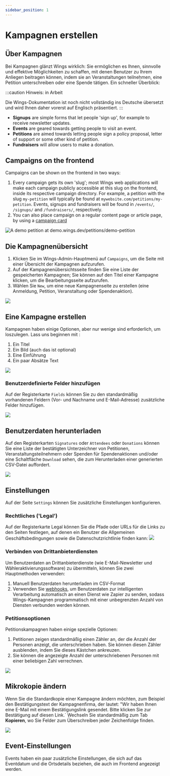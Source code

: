 ```yaml
---
sidebar_position: 1
---
```


# Kampagnen erstellen

## Über Kampagnen

Bei Kampagnen glänzt Wings wirklich: Sie ermöglichen es Ihnen, sinnvolle und effektive Möglichkeiten zu schaffen, mit denen Benutzer zu Ihrem Anliegen beitragen können, indem sie an Veranstaltungen teilnehmen, eine Petition unterschreiben oder eine Spende tätigen. Ein schneller Überblick:

:::caution Hinweis: in Arbeit

Die Wings-Dokumentation ist noch nicht vollständig ins Deutsche übersetzt und wird Ihnen daher vorerst auf Englisch präsentiert.
:::

- **Signups** are simple forms that let people 'sign up', for example to receive newsletter updates.
- **Events** are geared towards getting people to visit an event.
- **Petitions** are aimed towards letting people sign a policy proposal, letter of support or some other kind of petition.
- **Fundraisers** will allow users to make a donation.

## Campaigns on the frontend

Campaigns can be shown on the frontend in two ways:

1. Every campaign gets its own 'slug'; most Wings web applications will make each campaign publicly accessible at this slug on the frontend, inside its respective campaign directory. For example, a petition with the slug `my-petition` will typically be found at `mywebsite.com/petitions/my-petition`. Events, signups and fundraisers will be found in `/events/`, `/signups/` and `/fundraisers/`, respectively.
2. You can also place campaign on a regular content page or article page, by using a [campaign card](../pages-articles/publish-articles-and-pages#campaign)

![A demo petition at [demo.wings.dev/petitions/demo-petition](https://demo.wings.dev/petitions/demo-petition)](https://screens.wings.dev/CleanShot-2020-02-23-at-21.44.08-1582490660.png)

## Die Kampagnenübersicht

1. Klicken Sie im Wings-Admin-Hauptmenü auf `Campaigns`, um die Seite mit einer Übersicht der Kampagnen aufzurufen.
2. Auf der Kampagnenübersichtsseite finden Sie eine Liste der gespeicherten Kampagnen; Sie können auf den Titel einer Kampagne klicken, um die Bearbeitungsseite aufzurufen.
3. Wählen Sie `New`, um eine neue Kampagnenseite zu erstellen (eine Anmeldung, Petition, Veranstaltung oder Spendenaktion).

![](https://screens.wings.dev/CleanShot-2020-02-23-at-22.08.27-1582492151.png)

## Eine Kampagne erstellen

Kampagnen haben einige Optionen, aber nur wenige sind erforderlich, um loszulegen. Lass uns beginnen mit :

1. Ein Titel
2. Ein Bild (auch das ist optional)
3. Eine Einführung
4. Ein paar Absätze Text

![](https://screens.wings.dev/CleanShot-2020-02-23-at-22.16.56-1582492658.png)

### Benutzerdefinierte Felder hinzufügen

Auf der Registerkarte `Fields` können Sie zu den standardmäßig vorhandenen Feldern (Vor- und Nachname und E-Mail-Adresse) zusätzliche Felder hinzufügen.

![](https://screens.wings.dev/CleanShot-2020-02-23-at-22.23.40-1582493038.png)

## Benutzerdaten herunterladen

Auf den Registerkarten `Signatures` oder `Attendees` oder `Donations` können Sie eine Liste der bestätigten Unterzeichner von Petitionen, Veranstaltungsteilnehmern oder Spenden für Spendenaktionen und/oder eine Schaltfläche `Download` sehen, die zum Herunterladen einer generierten CSV-Datei auffordert.

![](https://bureaubolster.s3-eu-west-1.amazonaws.com/IMG_1100.jpeg)

## Einstellungen

Auf der Seite `Settings` können Sie zusätzliche Einstellungen konfigurieren.

### Rechtliches ('Legal')

Auf der Registerkarte Legal können Sie die Pfade oder URLs für die Links zu den Seiten festlegen, auf denen ein Benutzer die Allgemeinen Geschäftsbedingungen sowie die Datenschutzrichtlinie finden kann:
![](https://screens.wings.dev/CleanShot-2020-02-23-at-22.36.37-1582493819.png)

### Verbinden von Drittanbieterdiensten

Um Benutzerdaten an Drittanbieterdienste (wie E-Mail-Newsletter und Wähleraktivierungssoftware) zu übermitteln, können Sie zwei Hauptmethoden verwenden:

1. Manuell Benutzerdaten herunterladen im CSV-Format
2. Verwenden Sie [webhooks](/docs/setting-up/webhooks), um Benutzerdaten zur intelligenten Verarbeitung automatisch an einen Dienst wie Zapier zu senden, sodass Wings-Kampagnen programmatisch mit einer unbegrenzten Anzahl von Diensten verbunden werden können.

### Petitionsoptionen

Petitionskampagnen haben einige spezielle Optionen:

1. Petitionen zeigen standardmäßig einen Zähler an, der die Anzahl der Personen anzeigt, die unterschrieben haben. Sie können diesen Zähler ausblenden, indem Sie dieses Kästchen ankreuzen.
2. Sie können die angezeigte Anzahl der unterschriebenen Personen mit einer beliebigen Zahl verrechnen.

![](https://screens.wings.dev/CleanShot-2020-02-23-at-22.37.37-1582493891.png)

## Mikrokopie ändern

Wenn Sie die Standardkopie einer Kampagne ändern möchten, zum Beispiel den Bestätigungstext der Kampagnenfirma, der lautet: "Wir haben Ihnen eine E-Mail mit einem Bestätigungslink gesendet. Bitte klicken Sie zur Bestätigung auf diesen Link.` Wechseln Sie standardmäßig zum Tab **Kopieren**, wo Sie Felder zum Überschreiben jeder Zeichenfolge finden.

![](https://screens.wings.dev/CleanShot-2021-06-29-at-09.01.00-15V2q3EV3eye7VCKU0hTEkyBbuZAC7XCRNwcQ3fUFk66TUsO4xDMEcXgypkTb3z5HHSGb8TCD2JubqzwsRTZ4Xd5uvQhlj3TXE5R.png)

## Event-Einstellungen

Events haben ein paar zusätzliche Einstellungen, die sich auf das Eventdatum und die Ortsdetails beziehen, die auch im Frontend angezeigt werden.

